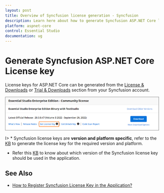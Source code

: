 ```yaml
---
layout: post
title: Overview of Syncfusion license generation - Syncfusion
description: Learn here about how to generate Syncfusion ASP.NET Core license key for syncfusion ASP.NET Core application for license validation.
platform: aspnet-core
control: Essential Studio
documentation: ug
---
```


# Generate Syncfusion ASP.NET Core License key

License keys for ASP.NET Core can be generated from the [License & Downloads](https://syncfusion.com/account/downloads) or [Trial & Downloads](https://www.syncfusion.com/account/manage-trials/downloads) section from your Syncfusion account. 

![Get License Key](licensing-images/generate-license.png)

I> * Syncfusion license keys are **version and platform specific**, refer to the [KB](https://www.syncfusion.com/kb/8976/how-to-generate-license-key-for-licensed-products) to generate the license key for the required version and platform.
* Refer this [KB](https://www.syncfusion.com/kb/8951/which-version-syncfusion-license-key-should-i-use-in-my-application) to know about which version of the Syncfusion license key should be used in the application.

## See Also

* [How to Register Syncfusion License Key in the Application?](https://help.syncfusion.com/aspnet-core/licensing/how-to-register-in-an-application)
